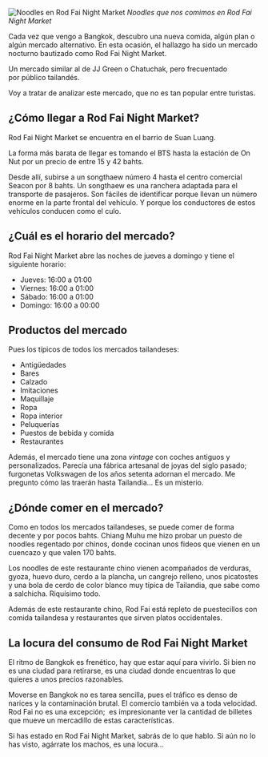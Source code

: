 ![Noodles en Rod Fai Night Market](https://lh3.googleusercontent.com/AU_1DMXotHG6FyNII8J6Dzmc320lGz50oQR_FV2yV5yHmvJIO4scbF4tWKSoRmQuf0q3WvvOvnnJ1mhX5u1dKPbbDPd9Hl79dlL_9rVjJSFyqBHSTStgZdn7sQYKsUojN-DqMMpfr4PSDvUhyhEaHIdlBauUEqJVZykVxJqPM5l0izO3BqOlxHK6BYkS709_81w_zdlvTalbLk7NEZwDk_99CKjXuNU1bZaZtRUVm-oLxUaCGbMWN3ltjTy7hL3ooGOljpkoozAuV6c6J2Y2XnwFvvCSN13pEZiw_QbUkcSgrWqXdJExhOgym9sgSS8sVkKtpChEZ16g3ZQR-yzi6WGBUH28E_ybdefmKueoUlL-aUX_6iHGfiU6iRu5LKkgRYDehXleZSU3ooltM68s0-if1Bj3NbQgYty9_TH3o0e3aJ0CspEXzMpUu4SgtpuQF4YCAOsEqXYoTwGb4wBJwmjs92BJiSHhhVCXhaXjqt_w0PnN9z-q4Z7cQGZiSsW2FFhCivxGGqTsRfXHkYXAAg8GI0Ic-5WqnVitVTMgC_Kji9YvG3-sdOcK3oG7xz7ku1_01R8n0mpmL8AFYJMXA03FO0yOu5RChpFxXDXMP-yKaHh3WA_z88SrrFGfTkff1yHPy3HUaInGzhf4C91IrNG_rc-Y_66VsWidY_K5plfeymA=s800-no)
*Noodles que nos comimos en Rod Fai Night Market*

Cada vez que vengo a Bangkok, descubro una nueva comida, algún plan o algún mercado alternativo. En esta ocasión, el hallazgo ha sido un mercado nocturno bautizado como Rod Fai Night Market.

Un mercado similar al de JJ Green o Chatuchak, pero frecuentado por público tailandés.

Voy a tratar de analizar este mercado, que no es tan popular entre turistas.

## ¿Cómo llegar a Rod Fai Night Market?
Rod Fai Night Market se encuentra en el barrio de Suan Luang.

La forma más barata de llegar es tomando el BTS hasta la estación de On Nut por un precio de entre 15 y 42 bahts.

Desde allí, subirse a un songthaew número 4 hasta el centro comercial Seacon por 8 bahts. Un songthaew es una ranchera adaptada para el transporte de pasajeros. Son fáciles de identificar porque llevan un número enorme en la parte frontal del vehículo. Y porque los conductores de estos vehículos conducen como el culo.

## ¿Cuál es el horario del mercado?

Rod Fai Night Market abre las noches de jueves a domingo y tiene el siguiente horario:

- Jueves: 16:00 a 01:00
- Viernes: 16:00 a 01:00
- Sábado: 16:00 a 01:00
- Domingo: 16:00 a 00:00

## Productos del mercado

Pues los típicos de todos los mercados tailandeses:

- Antigüedades
- Bares
- Calzado
- Imitaciones
- Maquillaje
- Ropa
- Ropa interior
- Peluquerías
- Puestos de bebida y comida
- Restaurantes

Además, el mercado tiene una zona *vintage* con coches antiguos y personalizados. Parecía una fábrica artesanal de joyas del siglo pasado; furgonetas Volkswagen de los años setenta adornan el mercado. Me pregunto cómo las traerán hasta Tailandia... Es un misterio.

## ¿Dónde comer en el mercado?

Como en todos los mercados tailandeses, se puede comer de forma decente y por pocos bahts. Chiang Muhu me hizo probar un puesto de noodles regentado por chinos, donde cocinan unos fideos que vienen en un cuencazo y que valen 170 bahts.

Los noodles de este restaurante chino vienen acompañados de verduras, gyoza, huevo duro, cerdo a la plancha, un cangrejo relleno, unos picatostes y una bola de cerdo de color blanco muy típica de Tailandia, que sabe como a salchicha. Riquísimo todo.

Además de este restaurante chino, Rod Fai está repleto de puestecillos con comida tailandesa y restaurantes que sirven platos occidentales.

## La locura del consumo de Rod Fai Night Market

El ritmo de Bangkok es frenético, hay que estar aquí para vivirlo. Si bien no es una ciudad para retirarse, es una ciudad donde encuentras lo que quieres a unos precios razonables.

Moverse en Bangkok no es tarea sencilla, pues el tráfico es denso de narices y la contaminación brutal. El comercio también va a toda velocidad. Rod Fai no es una excepción;  es impresionante ver la cantidad de billetes que mueve un mercadillo de estas características.

Si has estado en Rod Fai Night Market, sabrás de lo que hablo. Si aún no lo has visto, agárrate los machos, es una locura...